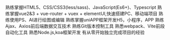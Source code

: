 熟练掌握HTML5、CSS/CSS3(less/sass)、JavaScript(Es6+)、Typescript
熟练掌握vue2&3 + vue-router + vuex + elementUI,快速搭建PC、移动端项目
熟练使用PS、AI进行绘图或编辑
熟练掌握uniAPP框架开发H5，小程序，APP
熟练Ajax、Axios前后端数据交互技术
熟练Git版本控制工具
熟悉webpack、Vite前段自动化工具
熟悉Node.js,koa框架开发
有从零开始独立完成项目的经验
